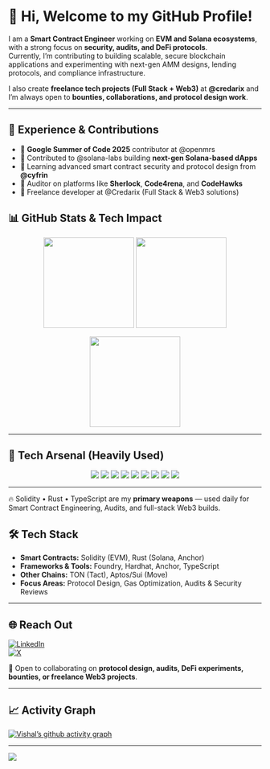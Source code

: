 
# 👋 Hi, Welcome to my GitHub Profile!

I am a **Smart Contract Engineer** working on **EVM and Solana ecosystems**, with a strong focus on **security, audits, and DeFi protocols**.  
Currently, I’m contributing to building scalable, secure blockchain applications and experimenting with next-gen AMM designs, lending protocols, and compliance infrastructure.  

I also create **freelance tech projects (Full Stack + Web3)** at **@credarix** and I’m always open to **bounties, collaborations, and protocol design work**.  

---

## 💼 Experience & Contributions
- 🔹 **Google Summer of Code 2025** contributor at @openmrs
- 🔹 Contributed to @solana-labs building **next-gen Solana-based dApps**  
- 🔹 Learning advanced smart contract security and protocol design from **@cyfrin**  
- 🔹 Auditor on platforms like **Sherlock**, **Code4rena**, and **CodeHawks**  
- 🔹 Freelance developer at @Credarix (Full Stack & Web3 solutions)  
 

## 📊 GitHub Stats & Tech Impact  

<p align="center">
  <img src="https://github-readme-stats.vercel.app/api?username=Vishal772-pixel&theme=radical&hide_border=false&include_all_commits=true&count_private=true" height="180px"/>
  <img src="https://github-readme-streak-stats.herokuapp.com/?user=Vishal772-pixel&theme=radical&hide_border=false" height="180px"/>
</p>

<p align="center">
  <img src="https://github-readme-stats.vercel.app/api/top-langs/?username=Vishal772-pixel&theme=radical&hide_border=false&layout=compact&langs_count=10&include_all_commits=true&count_private=true" height="180px"/>
</p>

---

## 🚀 Tech Arsenal (Heavily Used)

<p align="center">
  <!-- Solidity -->
  <img src="https://img.shields.io/badge/Solidity-%23363636.svg?style=for-the-badge&logo=solidity&logoColor=white"/>
  <!-- Rust -->
  <img src="https://img.shields.io/badge/Rust-%23000000.svg?style=for-the-badge&logo=rust&logoColor=white"/>
  <!-- TypeScript -->
  <img src="https://img.shields.io/badge/TypeScript-%23007ACC.svg?style=for-the-badge&logo=typescript&logoColor=white"/>
  <!-- JavaScript -->
  <img src="https://img.shields.io/badge/JavaScript-%23F7DF1E.svg?style=for-the-badge&logo=javascript&logoColor=black"/>
  <!-- Foundry -->
  <img src="https://img.shields.io/badge/Foundry-%23000000.svg?style=for-the-badge&logo=foundry&logoColor=white"/>
  <!-- Anchor -->
  <img src="https://img.shields.io/badge/Anchor-%232671E5.svg?style=for-the-badge&logo=anchor&logoColor=white"/>
  <!-- Node.js -->
  <img src="https://img.shields.io/badge/Node.js-43853D?style=for-the-badge&logo=node.js&logoColor=white"/>
  <!-- React -->
  <img src="https://img.shields.io/badge/React-%2361DAFB.svg?style=for-the-badge&logo=react&logoColor=black"/>
  <!-- PostgreSQL -->
  <img src="https://img.shields.io/badge/PostgreSQL-%23336791.svg?style=for-the-badge&logo=postgresql&logoColor=white"/>
</p>

---

🔥 Solidity • Rust • TypeScript are my **primary weapons** — used daily for Smart Contract Engineering, Audits, and full-stack Web3 builds.


## 🛠 Tech Stack
- **Smart Contracts:** Solidity (EVM), Rust (Solana, Anchor)  
- **Frameworks & Tools:** Foundry, Hardhat, Anchor, TypeScript  
- **Other Chains:** TON (Tact), Aptos/Sui (Move)  
- **Focus Areas:** Protocol Design, Gas Optimization, Audits & Security Reviews  

---


## 🌐 Reach Out
[![LinkedIn](https://img.shields.io/badge/LinkedIn-%230077B5.svg?logo=linkedin&logoColor=white)](https://www.linkedin.com/in/vishal-tiwari-102bb4294)  
[![X](https://img.shields.io/badge/X-black.svg?logo=X&logoColor=white)](https://x.com/VishalT12094272)  

💬 Open to collaborating on **protocol design, audits, DeFi experiments, bounties, or freelance Web3 projects**.  

---


## 📈 Activity Graph
[![Vishal’s github activity graph](https://github-readme-activity-graph.vercel.app/graph?username=Vishal772-pixel&theme=react-dark)](https://github.com/ashutosh00710/github-readme-activity-graph)

---
[![](https://visitcount.itsvg.in/api?id=Vishal772-pixel&icon=0&color=0)](https://visitcount.itsvg.in)
